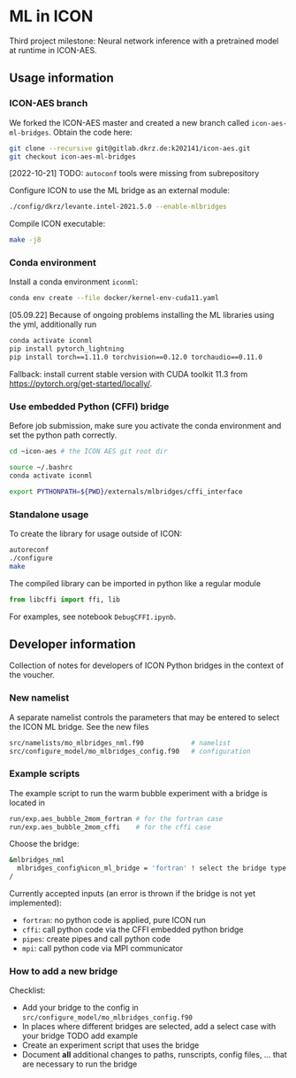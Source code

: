 # ML in ICON

Third project milestone: Neural network inference with a pretrained model at runtime in ICON-AES. 

## Usage information

### ICON-AES branch

We forked the ICON-AES master and created a new branch called `icon-aes-ml-bridges`. Obtain the code here:

```bash
git clone --recursive git@gitlab.dkrz.de:k202141/icon-aes.git
git checkout icon-aes-ml-bridges
```

[2022-10-21] TODO: `autoconf` tools were missing from subrepository 

Configure ICON to use the ML bridge as an external module:

```bash
./config/dkrz/levante.intel-2021.5.0 --enable-mlbridges
```

Compile ICON executable:

```bash
make -j8
```

### Conda environment

Install a conda environment `iconml`:

```bash
conda env create --file docker/kernel-env-cuda11.yaml
```

[05.09.22] Because of ongoing problems installing the ML libraries using the yml, additionally run

```bash
conda activate iconml
pip install pytorch_lightning
pip install torch==1.11.0 torchvision==0.12.0 torchaudio==0.11.0
```

Fallback: install current stable version with CUDA toolkit 11.3 from https://pytorch.org/get-started/locally/.

### Use embedded Python (CFFI) bridge

Before job submission, make sure you activate the conda environment and set the python path correctly. 

```bash
cd ~icon-aes # the ICON AES git root dir

source ~/.bashrc
conda activate iconml

export PYTHONPATH=${PWD}/externals/mlbridges/cffi_interface
```

### Standalone usage

To create the library for usage outside of ICON:

```bash
autoreconf
./configure
make
```

The compiled library can be imported in python like a regular module

```python
from libcffi import ffi, lib
```

For examples, see notebook `DebugCFFI.ipynb`.

## Developer information

Collection of notes for developers of ICON Python bridges in the context of the voucher.

### New namelist

A separate namelist controls the parameters that may be entered to select the ICON ML bridge. See the new files

```bash
src/namelists/mo_mlbridges_nml.f90            # namelist
src/configure_model/mo_mlbridges_config.f90   # configuration
```

### Example scripts

The example script to run the warm bubble experiment with a bridge is located in 

```bash
run/exp.aes_bubble_2mom_fortran # for the fortran case
run/exp.aes_bubble_2mom_cffi    # for the cffi case
```

Choose the bridge:

```bash
&mlbridges_nml
  mlbridges_config%icon_ml_bridge = 'fortran' ! select the bridge type (fortran: no bridge!)
/
```

Currently accepted inputs (an error is thrown if the bridge is not yet implemented):
- `fortran`: no python code is applied, pure ICON run
- `cffi`: call python code via the CFFI embedded python bridge
- `pipes`: create pipes and call python code
- `mpi`: call python code via MPI communicator

### How to add a new bridge

Checklist:
- Add your bridge to the config in `src/configure_model/mo_mlbridges_config.f90`
- In places where different bridges are selected, add a select case with your bridge TODO add example
- Create an experiment script that uses the bridge
- Document **all** additional changes to paths, runscripts, config files, ... that are necessary to run the bridge
